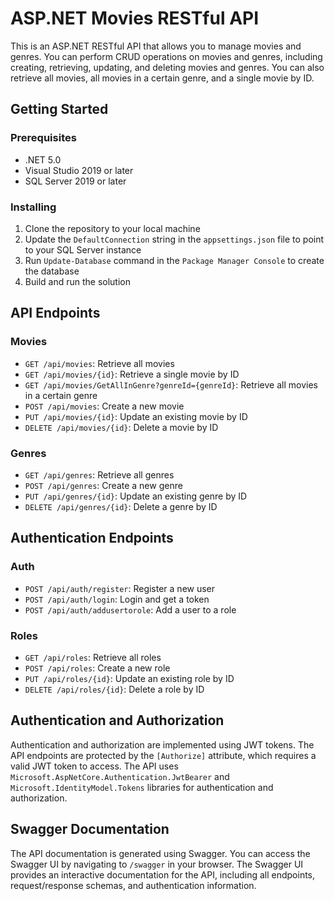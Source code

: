 ASP.NET Movies RESTful API
==========================

This is an ASP.NET RESTful API that allows you to manage movies and genres. You can perform CRUD operations on movies and genres, including creating, retrieving, updating, and deleting movies and genres. You can also retrieve all movies, all movies in a certain genre, and a single movie by ID.

Getting Started
---------------

### Prerequisites

-   .NET 5.0
-   Visual Studio 2019 or later
-   SQL Server 2019 or later

### Installing

1.  Clone the repository to your local machine
2.  Update the `DefaultConnection` string in the `appsettings.json` file to point to your SQL Server instance
3.  Run `Update-Database` command in the `Package Manager Console` to create the database
4.  Build and run the solution

API Endpoints
-------------

### Movies

-   `GET /api/movies`: Retrieve all movies
-   `GET /api/movies/{id}`: Retrieve a single movie by ID
-   `GET /api/movies/GetAllInGenre?genreId={genreId}`: Retrieve all movies in a certain genre
-   `POST /api/movies`: Create a new movie
-   `PUT /api/movies/{id}`: Update an existing movie by ID
-   `DELETE /api/movies/{id}`: Delete a movie by ID

### Genres

-   `GET /api/genres`: Retrieve all genres
-   `POST /api/genres`: Create a new genre
-   `PUT /api/genres/{id}`: Update an existing genre by ID
-   `DELETE /api/genres/{id}`: Delete a genre by ID

Authentication Endpoints
------------------------

### Auth

-   `POST /api/auth/register`: Register a new user
-   `POST /api/auth/login`: Login and get a token
-   `POST /api/auth/addusertorole`: Add a user to a role

### Roles

-   `GET /api/roles`: Retrieve all roles
-   `POST /api/roles`: Create a new role
-   `PUT /api/roles/{id}`: Update an existing role by ID
-   `DELETE /api/roles/{id}`: Delete a role by ID

Authentication and Authorization
--------------------------------

Authentication and authorization are implemented using JWT tokens. The API endpoints are protected by the `[Authorize]` attribute, which requires a valid JWT token to access. The API uses `Microsoft.AspNetCore.Authentication.JwtBearer` and `Microsoft.IdentityModel.Tokens` libraries for authentication and authorization.

Swagger Documentation
---------------------

The API documentation is generated using Swagger. You can access the Swagger UI by navigating to `/swagger` in your browser. The Swagger UI provides an interactive documentation for the API, including all endpoints, request/response schemas, and authentication information.